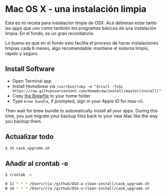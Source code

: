 # Mac OS X - una instalación limpia 

Esta es mi receta para instalación limpia de OSX. Acá debieran estar tanto las apps que uso como también los programas básicos de una instalación limpia. En el fondo, es un gran recordatorio.

Lo bueno es que en el fondo esto facilita el proceso de hacer instalaciones limpias cada 6 meses, algo recomendable: mantiene el sistema limpio, rápido y seguro. 

## Install Software

* Open Terminal app
* Install Homebrew via
```/usr/bin/ruby -e "$(curl -fsSL https://raw.githubusercontent.com/Homebrew/install/master/install)"```
* Copy [the Brewfile](Brewfile) to your home folder
* Type ```brew bundle```, if prompted, sign in your Apple ID for mas-cli.

Then wait for brew bundle to automatically install all your apps. During this time, you just migrate your backup files back to your new Mac like the way you backup them.

## Actualizar todo

```bash
$ sh cask_upgrade.sh
```

## Añadir al crontab -e

```bash
$ crontab -e
```

```bash
0 11 * * * /Users/cla-/github/OSX-a-clean-install/cask_upgrade.sh
0 18 * * * /Users/cla-/github/OSX-a-clean-install/cask_upgrade.sh
```
